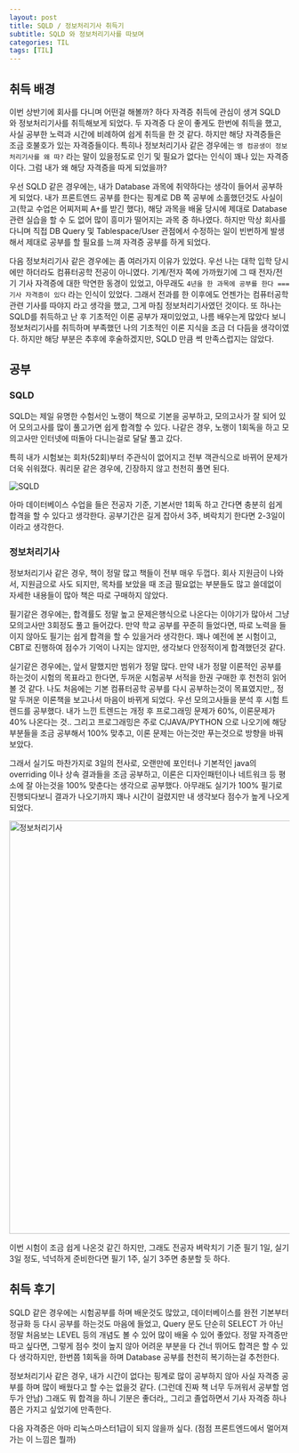 ```yaml
---
layout: post
title: SQLD / 정보처리기사 취득기
subtitle: SQLD 와 정보처리기사를 따보며
categories: TIL
tags: [TIL]
---
```


## 취득 배경

이번 상반기에 회사를 다니며 어떤걸 해볼까? 하다 자격증 취득에 관심이 생겨 SQLD 와 정보처리기사를 취득해보게 되었다. 두 자격증 다 운이 좋게도 한번에 취득을 했고, 사실 공부한 노력과 시간에 비례하여 쉽게 취득을 한 것 같다. 하지만 해당 자격증들은 조금 호불호가 있는 자격증들이다. 특히나 정보처리기사 같은 경우에는 `엥 컴공생이 정보처리기사를 왜 따?` 라는 말이 있을정도로 인기 및 필요가 없다는 인식이 꽤나 있는 자격증이다. 그럼 내가 왜 해당 자격증을 따게 되었을까?

우선 SQLD 같은 경우에는, 내가 Database 과목에 취약하다는 생각이 들어서 공부하게 되었다. 내가 프론트엔드 공부를 한다는 핑계로 DB 쪽 공부에 소홀했던것도 사실이고(학교 수업은 어찌저찌 A+를 받긴 했다), 해당 과목을 배울 당시에 제대로 Database 관련 실습을 할 수 도 없어 많이 흥미가 떨어지는 과목 중 하나였다. 하지만 막상 회사를 다니며 직접 DB Query 및 Tablespace/User 관점에서 수정하는 일이 빈번하게 발생해서 제대로 공부를 할 필요를 느껴 자격증 공부를 하게 되었다.

다음 정보처리기사 같은 경우에는 좀 여러가지 이유가 있었다. 우선 나는 대학 입학 당시에만 하더라도 컴퓨터공학 전공이 아니였다. 기계/전자 쪽에 가까웠기에 그 때 전자/전기 기사 자격증에 대한 막연한 동경이 있었고, 아무래도 `4년을 한 과목에 공부를 한다 === 기사 자격증이 있다` 라는 인식이 있었다. 그래서 전과를 한 이후에도 언젠가는 컴퓨터공학 관련 기사를 따야지 라고 생각을 했고, 그게 마침 정보처리기사였던 것이다. 또 하나는 SQLD를 취득하고 난 후 기초적인 이론 공부가 재미있었고, 나름 배우는게 많았다 보니 정보처리기사를 취득하며 부족했던 나의 기초적인 이론 지식을 조금 더 다듬을 생각이였다. 하지만 해당 부분은 추후에 후술하겠지만, SQLD 만큼 썩 만족스럽지는 않았다.

## 공부

### SQLD

SQLD는 제일 유명한 수험서인 노랭이 책으로 기본을 공부하고, 모의고사가 잘 되어 있어 모의고사를 많이 풀고가면 쉽게 합격할 수 있다. 나같은 경우, 노랭이 1회독을 하고 모의고사만 인터넷에 떠돌아 다니는걸로 달달 풀고 갔다.

특히 내가 시험보는 회차(52회)부터 주관식이 없어지고 전부 객관식으로 바뀌어 문제가 더욱 쉬워졌다. 쿼리문 같은 경우에, 긴장하지 않고 천천히 풀면 된다.

![SQLD](https://github.com/071yoon/071yoon.github.io/assets/66371206/4a4bc089-908d-4cfd-8e87-d587e0d02d90)

아마 데이터베이스 수업을 들은 전공자 기준, 기본서만 1회독 하고 간다면 충분히 쉽게 합격을 할 수 있다고 생각한다. 공부기간은 길게 잡아서 3주, 벼락치기 한다면 2-3일이 이라고 생각한다.

### 정보처리기사

정보처리기사 같은 경우, 책이 정말 많고 책들이 전부 매우 두껍다. 회사 지원금이 나와서, 지원금으로 사도 되지만, 목차를 보았을 때 조금 필요없는 부분들도 많고 쓸데없이 자세한 내용들이 많아 책은 따로 구매하지 않았다.

필기같은 경우에는, 합격률도 정말 높고 문제은행식으로 나온다는 이야기가 많아서 그냥 모의고사만 3회정도 풀고 들어갔다. 만약 학교 공부를 꾸준히 들었다면, 따로 노력을 들이지 않아도 필기는 쉽게 합격을 할 수 있을거라 생각한다. 꽤나 예전에 본 시험이고, CBT로 진행하여 점수가 기억이 나지는 않지만, 생각보다 안정적이게 합격했던것 같다.

실기같은 경우에는, 앞서 말했지만 범위가 정말 많다. 만약 내가 정말 이론적인 공부를 하는것이 시험의 목표라고 한다면, 두꺼운 시험공부 서적을 한권 구매한 후 천천히 읽어볼 것 같다. 나도 처음에는 기본 컴퓨터공학 공부를 다시 공부하는것이 목표였지만,, 정말 두꺼운 이론책을 보고나서 마음이 바뀌게 되었다. 우선 모의고사들을 분석 후 시험 트렌드를 공부했다. 내가 느낀 트렌드는 개정 후 프로그래밍 문제가 60%, 이론문제가 40% 나온다는 것.. 그리고 프로그래밍은 주로 C/JAVA/PYTHON 으로 나오기에 해당 부분들을 조금 공부해서 100% 맞추고, 이론 문제는 아는것만 푸는것으로 방향을 바꿔보았다.

그래서 실기도 마찬가지로 3일의 전사로, 오랜만에 포인터나 기본적인 java의 overriding 이나 상속 결과들을 조금 공부하고, 이론은 디자인패턴이나 네트워크 등 평소에 잘 아는것을 100% 맞춘다는 생각으로 공부했다. 아무래도 실기가 100% 필기로 진행되다보니 결과가 나오기까지 꽤나 시간이 걸렸지만 내 생각보다 점수가 높게 나오게 되었다.

<img width="743" alt="정보처리기사" src="https://github.com/071yoon/071yoon.github.io/assets/66371206/5eddcd16-7c95-40c1-919c-b32b0e2e3843">

이번 시험이 조금 쉽게 나온것 같긴 하지만, 그래도 전공자 벼락치기 기준 필기 1일, 실기 3일 정도, 넉넉하게 준비한다면 필기 1주, 실기 3주면 충분할 듯 하다.

## 취득 후기

SQLD 같은 경우에는 시험공부를 하며 배운것도 많았고, 데이터베이스를 완전 기본부터 정규화 등 다시 공부를 하는것도 마음에 들었고, Query 문도 단순히 SELECT 가 아닌 정말 처음보는 LEVEL 등의 개념도 볼 수 있어 많이 배울 수 있어 좋았다. 정말 자격증만 따고 싶다면, 그렇게 점수 컷이 높지 않아 어려운 부분을 다 건너 뛰어도 합격은 할 수 있다 생각하지만, 한번쯤 1회독을 하며 Database 공부를 천천히 복기하는걸 추천한다.

정보처리기사 같은 경우, 내가 시간이 없다는 핑계로 많이 공부하지 않아 사실 자격증 공부를 하며 많이 배웠다고 할 수는 없을것 같다. (그런데 진짜 책 너무 두꺼워서 공부할 엄두가 안남) 그래도 뭐 합격을 하니 기분은 좋더라,, 그리고 졸업하면서 기사 자격증 하나쯤은 가지고 싶었기에 만족한다.

다음 자격증은 아마 리눅스마스터1급이 되지 않을까 싶다. (점점 프론트엔드에서 멀어져 가는 이 느낌은 뭘까)
